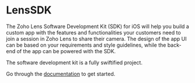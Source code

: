 # LensSDK

The Zoho Lens Software Development Kit (SDK) for iOS will help you build a custom app with the features and functionalities your customers need to join a session in Zoho Lens to share their camera. The design of the app UI can be based on your requirements and style guidelines, while the back-end of the app can be powered with the SDK.

The software development kit is a fully swiftified project. 

Go through the [documentation](https://www.zoho.com/lens/resources/mobilesdk/ios) to get started.